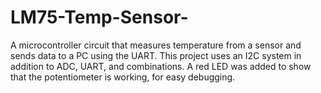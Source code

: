 # LM75-Temp-Sensor-

A microcontroller circuit that measures temperature from a sensor and sends data to a PC using the UART.
This project uses an I2C system in addition to ADC, UART, and combinations.
A red LED was added to show that the potentiometer is working, for easy debugging.
